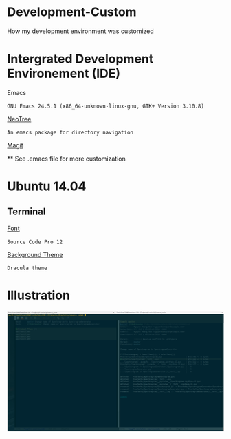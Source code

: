 # Development-Custom
How my development environment was customized

# Intergrated Development Environement (IDE)

Emacs

```console
GNU Emacs 24.5.1 (x86_64-unknown-linux-gnu, GTK+ Version 3.10.8)
```

[NeoTree](https://github.com/jaypei/emacs-neotree)

```console
An emacs package for directory navigation
```

[Magit](https://magit.vc/)

** See .emacs file for more customization

# Ubuntu 14.04 

## Terminal 
[Font](https://misterpinchy.wordpress.com/2012/09/25/use-source-code-pro-font-in-an-ubuntu-terminal/)

``` console 
Source Code Pro 12
```

[Background Theme](https://github.com/Anthony25/gnome-terminal-colors-solarized)

``` console 
Dracula theme
```


# Illustration 

![alt text](https://raw.githubusercontent.com/nguyenhoangson/Development-Custom/master/custom.png "Logo Title Text 1")
